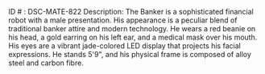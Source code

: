 ID # : DSC-MATE-822
Description: The Banker is a sophisticated financial robot with a male presentation. His appearance is a peculiar blend of traditional banker attire and modern technology. He wears a red beanie on his head, a gold earring on his left ear, and a medical mask over his mouth. His eyes are a vibrant jade-colored LED display that projects his facial expressions. He stands 5'9", and his physical frame is composed of alloy steel and carbon fibre.